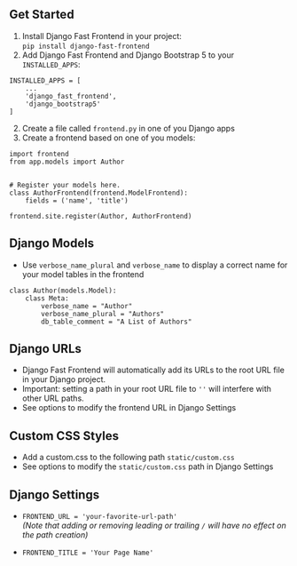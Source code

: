 ## Get Started
1. Install Django Fast Frontend in your project:  
`pip install django-fast-frontend`
2. Add Django Fast Frontend and Django Bootstrap 5 to your `INSTALLED_APPS`:
```
INSTALLED_APPS = [
    ...
    'django_fast_frontend',
    'django_bootstrap5'
]
```
2. Create a file called `frontend.py` in one of you Django apps
3. Create a frontend based on one of you models:
```
import frontend
from app.models import Author


# Register your models here.
class AuthorFrontend(frontend.ModelFrontend):
    fields = ('name', 'title')

frontend.site.register(Author, AuthorFrontend)
```

## Django Models
- Use `verbose_name_plural` and `verbose_name` to display a correct name for your model tables in the frontend
```
class Author(models.Model):
    class Meta:
        verbose_name = "Author"
        verbose_name_plural = "Authors"
        db_table_comment = "A List of Authors"
```
## Django URLs
- Django Fast Frontend will automatically add its URLs to the root URL file in your Django project.  
- Important: setting a path in your root URL file to `''` will interfere with other URL paths.
- See options to modify the frontend URL in Django Settings

## Custom CSS Styles
- Add a custom.css to the following path `static/custom.css`
- See options to modify the `static/custom.css` path in Django Settings

## Django Settings
- `FRONTEND_URL = 'your-favorite-url-path'`  
_(Note that adding or removing leading or trailing `/` will have no effect on the path creation)_

- `FRONTEND_TITLE = 'Your Page Name'`